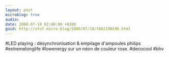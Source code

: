 ```yaml
---
layout: post
microblog: true
audio: 
date: 2008-07-18 02:00:00 +0200
guid: http://xtof.micro.blog/2008/07/18/t862190196.html
---
```

#LED playing : désynchronisation &amp; empilage d'ampoules philips #extremelonglife #lowenergy sur un néon de couleur rose. #decocool #bhv
